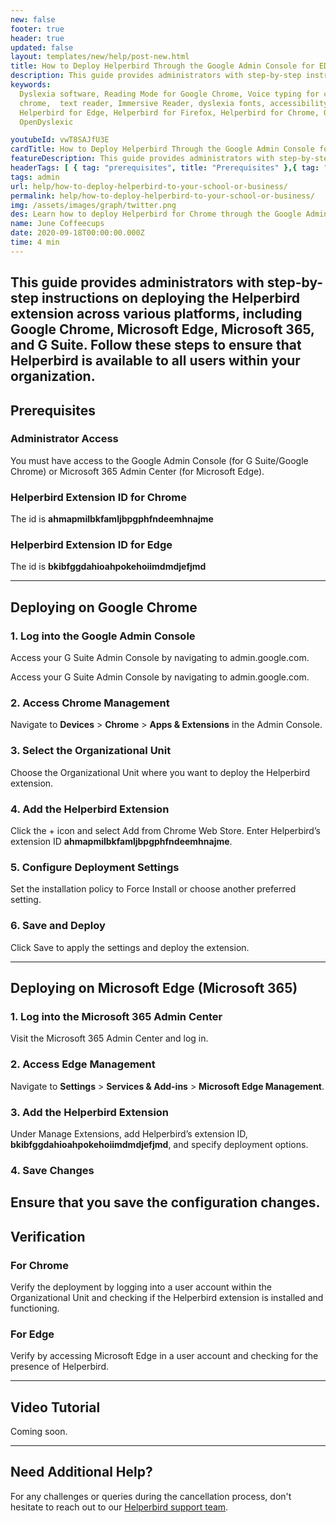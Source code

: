 ```yaml
---
new: false
footer: true
header: true
updated: false
layout: templates/new/help/post-new.html
title: How to Deploy Helperbird Through the Google Admin Console for EDU Accounts
description: This guide provides administrators with step-by-step instructions on deploying the Helperbird extension across various platforms, including Google Chrome, Microsoft Edge, Microsoft 365, and G Suite.
keywords:
  Dyslexia software, Reading Mode for Google Chrome, Voice typing for chrome, Text to speech for
  chrome,  text reader, Immersive Reader, dyslexia fonts, accessibility software, dyslexia software,
  Helperbird for Edge, Helperbird for Firefox, Helperbird for Chrome, Opendyslexic for Chrome,
  OpenDyslexic

youtubeId: vwT8SAJfU3E
cardTitle: How to Deploy Helperbird Through the Google Admin Console for EDU Accounts
featureDescription: This guide provides administrators with step-by-step instructions on deploying the Helperbird extension across various platforms, including Google Chrome, Microsoft Edge, Microsoft 365, and G Suite.
headerTags: [ { tag: "prerequisites", title: "Prerequisites" },{ tag: "deploying-on-google-chrome", title: "Deploying on Google Chrome" }]  
tags: admin
url: help/how-to-deploy-helperbird-to-your-school-or-business/
permalink: help/how-to-deploy-helperbird-to-your-school-or-business/
img: /assets/images/graph/twitter.png
des: Learn how to deploy Helperbird for Chrome through the Google Admin Console for EDU accounts
name: June Coffeecups
date: 2020-09-18T00:00:00.000Z
time: 4 min
---
```



This guide provides administrators with step-by-step instructions on deploying the Helperbird extension across various platforms, including Google Chrome, Microsoft Edge, Microsoft 365, and G Suite. Follow these steps to ensure that Helperbird is available to all users within your organization.
---

## Prerequisites


### Administrator Access

You must have access to the Google Admin Console (for G Suite/Google Chrome) or Microsoft 365 Admin Center (for Microsoft Edge).

### Helperbird Extension ID for Chrome

The id is **ahmapmilbkfamljbpgphfndeemhnajme**

### Helperbird Extension ID for Edge

The id is **bkibfggdahioahpokehoiimdmdjefjmd**


---

## Deploying on Google Chrome 

### 1. Log into the Google Admin Console

Access your G Suite Admin Console by navigating to admin.google.com.

Access your G Suite Admin Console by navigating to admin.google.com.

### 2. Access Chrome Management

Navigate to **Devices** > **Chrome** > **Apps & Extensions** in the Admin Console.

### 3. Select the Organizational Unit

Choose the Organizational Unit where you want to deploy the Helperbird extension.

### 4. Add the Helperbird Extension

Click the + icon and select Add from Chrome Web Store. Enter Helperbird’s extension ID **ahmapmilbkfamljbpgphfndeemhnajme**.

### 5. Configure Deployment Settings

Set the installation policy to Force Install or choose another preferred setting.

### 6. Save and Deploy

Click Save to apply the settings and deploy the extension.


---

## Deploying on Microsoft Edge (Microsoft 365)

### 1. Log into the Microsoft 365 Admin Center

Visit the Microsoft 365 Admin Center and log in.

### 2. Access Edge Management

Navigate to **Settings** > **Services & Add-ins** > **Microsoft Edge Management**.

### 3.  Add the Helperbird Extension

Under Manage Extensions, add Helperbird’s extension ID, **bkibfggdahioahpokehoiimdmdjefjmd**, and specify deployment options.

### 4. Save Changes

Ensure that you save the configuration changes.
---

## Verification

### For Chrome

Verify the deployment by logging into a user account within the Organizational Unit and checking if the Helperbird extension is installed and functioning.

### For Edge

Verify by accessing Microsoft Edge in a user account and checking for the presence of Helperbird.

---

## Video Tutorial

Coming soon.


---

## Need Additional Help?

For any challenges or queries during the cancellation process, don't hesitate to reach out to our [Helperbird support team](https://www.helperbird.com/support).

